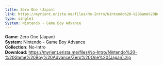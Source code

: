 ```yaml
---
title: Zero One (Japan)
link: https://myrient.erista.me/files/No-Intro/Nintendo%20-%20Game%20Boy%20Advance/Zero%20One%20(Japan).zip
type: single1
System: Nintendo - Game Boy Advance
---
```

<b>Game:</b> Zero One (Japan)<br>
<b>System:</b> Nintendo - Game Boy Advance<br>
<b>Collection:</b> No-Intro<br>
<b>Download:</b> https://myrient.erista.me/files/No-Intro/Nintendo%20-%20Game%20Boy%20Advance/Zero%20One%20(Japan).zip